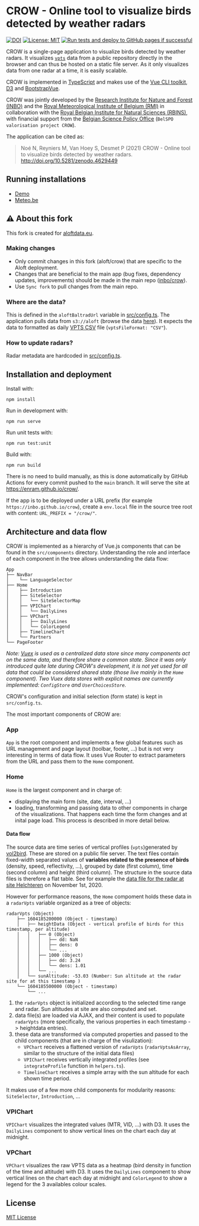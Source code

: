 # CROW - Online tool to visualize birds detected by weather radars

<!-- badges: start -->
[![DOI](https://zenodo.org/badge/DOI/10.5281/zenodo.4629448.svg)](https://doi.org/10.5281/zenodo.4629448)
[![License: MIT](https://img.shields.io/badge/License-MIT-yellow.svg)](https://opensource.org/licenses/MIT)
[![Run tests and deploy to GitHub pages if successful](https://github.com/inbo/crow/actions/workflows/test-and-deploy.yml/badge.svg)](https://github.com/inbo/crow/actions/workflows/test-and-deploy.yml)
<!-- badges: end -->

CROW is a single-page application to visualize birds detected by weather radars. It visualizes [`vpts`](https://adokter.github.io/bioRad/reference/summary.vpts.html#details) data from a public repository directly in the browser and can thus be hosted on a static file server. As it only visualizes data from one radar at a time, it is easily scalable.

CROW is implemented in [TypeScript](https://www.typescriptlang.org/) and makes use of the [Vue CLI toolkit](https://cli.vuejs.org/), [D3](https://d3js.org/) and [BootstrapVue](https://bootstrap-vue.js.org/).

CROW was jointly developed by the [Research Institute for Nature and Forest (INBO)](https://www.inbo.be) and the [Royal Meteorological Institute of Belgium (RMI)](https://www.meteo.be) in collaboration with the [Royal Belgian Institute for Natural Sciences (RBINS)](https://www.naturalsciences.be), with financial support from the [Belgian Science Policy Office](https://www.belspo.be) (`BelSPO valorisation project CROW`).

The application can be cited as:

> Noé N, Reyniers M, Van Hoey S, Desmet P (2021) CROW - Online tool to visualize birds detected by weather radars. <http://doi.org/10.5281/zenodo.4629449>

## Running installations

- [Demo](https://inbo.github.io/crow/)
- [Meteo.be](https://www.meteo.be/birddetection/)

## ⚠️ About this fork

This fork is created for [aloftdata.eu](https://enram.github.io/crow/).

### Making changes

- Only commit changes in this fork (aloft/crow) that are specific to the Aloft deployment.
- Changes that are beneficial to the main app (bug fixes, dependency updates, improvements) should be made in the main repo ([inbo/crow](https://github.com/inbo/crow)).
- Use `Sync fork` to pull changes from the main repo.

### Where are the data?

This is defined in the `aloftBaltradUrl` variable in [src/config.ts](src/config.ts). The application pulls data from `s3://aloft` (browse the data [here](https://aloftdata.eu/browse/)). It expects the data to formatted as daily [VPTS CSV](https://aloftdata.eu/vpts-csv/) file (`vptsFileFormat: "CSV"`).

### How to update radars?

Radar metadata are hardcoded in [src/config.ts](src/config.ts).

## Installation and deployment

Install with:

```
npm install
```

Run in development with:

```
npm run serve
```

Run unit tests with:

```
npm run test:unit
```

Build with:

```
npm run build
```

There is no need to build manually, as this is done automatically by GitHub Actions for every commit pushed to the `main` branch. It will serve the site at <https://enram.github.io/crow/>.

If the app is to be deployed under a URL prefix (for example `https://inbo.github.io/crow`), create a `env.local` file in the source tree root with content: `URL_PREFIX = "/crow/"`.

## Architecture and data flow

CROW is implemented as a hierarchy of Vue.js components that can be found in the `src/components` directory. Understanding the role and interface of each component in the tree allows understanding the data flow:

```
App
├── NavBar
│    └── LanguageSelector
├── Home
│    ├── Introduction
│    ├── SiteSelector
│    │   └── SiteSelectorMap
│    ├── VPIChart
│    │   └── DailyLines
│    ├── VPChart
│    │   ├── DailyLines
│    │   └── ColorLegend
│    ├── TimelineChart
│    └── Partners
└── PageFooter
```

_Note: [Vuex](https://vuex.vuejs.org/) is used as a centralized data store since many components act on the same data, and therefore share a common state. Since it was only introduced quite late during CROW's development, it is not yet used for all data that could be considered shared state (those live mainly in the `Home` component). Two Vuex data stores with explicit names are currently implemented: `ConfigStore` and `UserChoicesStore`._<!--TODO: update if fully implemented-->

CROW's configuration and initial selection (form state) is kept in `src/config.ts`.

The most important components of CROW are:

### App

`App` is the root component and implements a few global features such as URL management and page layout (toolbar, footer, ...) but is not very interesting in terms of data flow. It uses Vue Router to extract parameters from the URL and pass them to the `Home` component.

### Home

`Home` is the largest component and in charge of:

- displaying the main form (site, date, interval, ...)
- loading, transforming and passing data to other components in charge of the visualizations. That happens each time the form changes and at inital page load. This process is described in more detail below.

#### Data flow

The source data are time series of vertical profiles (`vpts`)generated by [vol2bird](https://github.com/adokter/vol2bird). These are stored on a public file server. The text files contain fixed-width separated values of **variables related to the presence of birds** (density, speed, reflectivity, ...), grouped by date (first column), time (second column) and height (third column). The structure in the source data files is therefore a flat table. See for example the [data file for the radar at site Helchteren](https://opendata.meteo.be/ftp/observations/radar/vbird/behel/2020/behel_vpts_20201101.txt) on November 1st, 2020.

However for performance reasons, the `Home` compoment holds these data in a `radarVpts` variable organized as a tree of objects:

```
radarVpts (Object)
    ├── 1604185200000 (Object - timestamp)
    │   ├── heightData (Object - vertical profile of birds for this timestamp, per altitude)
    │   │   ├── 0 (Object)
    │   │   │   ├── dd: NaN
    │   │   │   ├── dens: 0
    │   │   │   └── ...
    │   │   ├── 1000 (Object)
    │   │   │   ├── dd: 3.24
    │   │   │   └── dens: 1.01
    │   │   └── ...
    │   └── sunAltitude: -53.03 (Number: Sun altitude at the radar site for at this timestamp )
    └── 1604185500000 (Object - timestamp)
        └── ...
```

1. the `radarVpts` object is initialized according to the selected time range and radar. Sun altitudes at site are also computed and set.
2. data file(s) are loaded via AJAX, and their content is used to populate `radarVpts` (more specifically, the various properties in each timestamp -> heightdata entries).
3. these data are transformed via computed properties and passed to the child components (that are in charge of the visulization):
    - `VPChart` receives a flattened version of `radarVpts` (`radarVptsAsArray`, similar to the structure of the initial data files)
    - `VPIChart` receives vertically integrated profiles (see `integrateProfile` function in `helpers.ts`).
    - `TimelineChart` receives a simple array with the sun altitude for each shown time period.

It makes use of a few more child components for modularity reasons: `SiteSelector`, `Introduction`, ... 

### VPIChart

`VPIChart` visualizes the integrated values (MTR, VID, ...) with D3. It uses the `DailyLines` component to show vertical lines on the chart each day at midnight.

### VPChart

`VPChart` visualizes the raw VPTS data as a heatmap (bird density in function of the time and altitude) with D3. It uses the `DailyLines` component to show vertical lines on the chart each day at midnight and `ColorLegend` to show a legend for the 3 availables colour scales.

## License

[MIT License](LICENSE)
